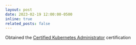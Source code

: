 ```yaml
---
layout: post
date: 2023-02-19 12:00:00-0500
inline: true
related_posts: false
---
```


Obtained the [Certified Kubernetes Administrator](https://www.credly.com/badges/5973c686-c24a-467f-a4a5-2526e0b6e802/print) certification
